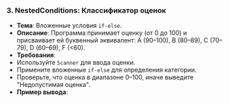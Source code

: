 

### 3. NestedConditions: Классификатор оценок
- **Тема**: Вложенные условия `if-else`.
- **Описание**: Программа принимает оценку (от 0 до 100) и присваивает ей буквенный эквивалент: A (90–100), B (80–89), C (70–79), D (60–69), F (<60).
- **Требования**:
- Используйте `Scanner` для ввода оценки.
- Примените вложенные `if-else` для определения категории.
- Проверьте, что оценка в диапазоне 0–100, иначе выведите "Недопустимая оценка".
- **Пример вывода**: